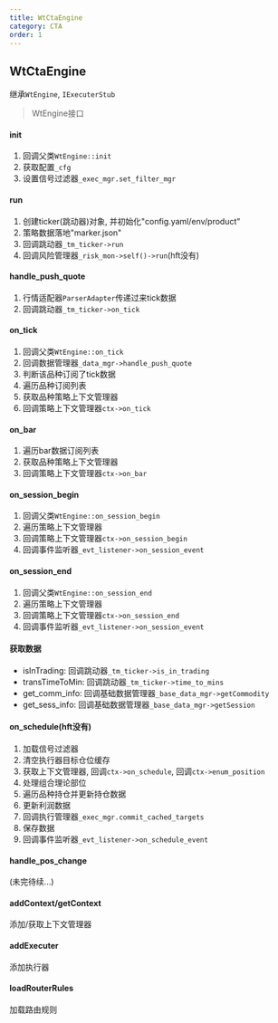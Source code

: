 ```yaml
---
title: WtCtaEngine
category: CTA
order: 1
---
```


## WtCtaEngine
继承`WtEngine`, `IExecuterStub`

> WtEngine接口

#### init
1. 回调父类`WtEngine::init`
2. 获取配置`_cfg`
3. 设置信号过滤器`_exec_mgr.set_filter_mgr`

#### run
1. 创建ticker(跳动器)对象, 并初始化"config.yaml/env/product"
3. 策略数据落地"marker.json"
4. 回调跳动器`_tm_ticker->run`
5. 回调风险管理器`_risk_mon->self()->run`(hft没有)

#### handle_push_quote
1. 行情适配器`ParserAdapter`传递过来tick数据
2. 回调跳动器`_tm_ticker->on_tick`

#### on_tick
1. 回调父类`WtEngine::on_tick`
2. 回调数据管理器`_data_mgr->handle_push_quote`
3. 判断该品种订阅了tick数据
4. 遍历品种订阅列表
5. 获取品种策略上下文管理器
6. 回调策略上下文管理器`ctx->on_tick`

#### on_bar
1. 遍历bar数据订阅列表
5. 获取品种策略上下文管理器
6. 回调策略上下文管理器`ctx->on_bar`

#### on_session_begin
1. 回调父类`WtEngine::on_session_begin`
2. 遍历策略上下文管理器
3. 回调策略上下文管理器`ctx->on_session_begin`
4. 回调事件监听器`_evt_listener->on_session_event`

#### on_session_end
1. 回调父类`WtEngine::on_session_end`
2. 遍历策略上下文管理器
3. 回调策略上下文管理器`ctx->on_session_end`
4. 回调事件监听器`_evt_listener->on_session_event`

#### 获取数据
- isInTrading: 回调跳动器`_tm_ticker->is_in_trading`
- transTimeToMin: 回调跳动器`_tm_ticker->time_to_mins`
- get_comm_info: 回调基础数据管理器`_base_data_mgr->getCommodity`
- get_sess_info: 回调基础数据管理器`_base_data_mgr->getSession`

#### on_schedule(hft没有)
1. 加载信号过滤器
2. 清空执行器目标仓位缓存
3. 获取上下文管理器, 回调`ctx->on_schedule`, 回调`ctx->enum_position`
4. 处理组合理论部位
5. 遍历品种持仓并更新持仓数据
6. 更新利润数据
7. 回调执行管理器`_exec_mgr.commit_cached_targets`
8. 保存数据
9. 回调事件监听器`_evt_listener->on_schedule_event`

#### handle_pos_change
(未完待续...)

#### addContext/getContext
添加/获取上下文管理器

#### addExecuter
添加执行器

#### loadRouterRules
加载路由规则

